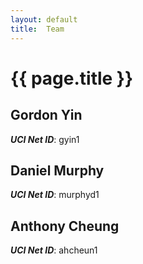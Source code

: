 ```yaml
---
layout: default
title:  Team
---
```


# {{ page.title }}


## Gordon Yin
***UCI Net ID***: gyin1

## Daniel Murphy
***UCI Net ID***: murphyd1

## Anthony Cheung
***UCI Net ID***: ahcheun1
